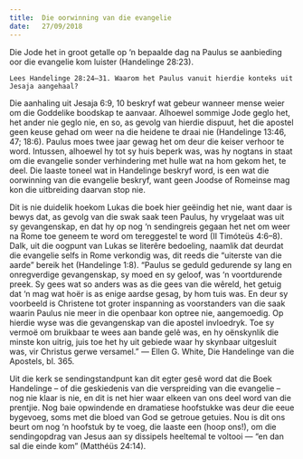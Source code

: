 ```yaml
---
title:  Die oorwinning van die evangelie
date:   27/09/2018
---
```


Die Jode het in groot getalle op ‘n bepaalde dag na Paulus se aanbieding oor die evangelie kom luister (Handelinge 28:23).

`Lees Handelinge 28:24–31. Waarom het Paulus vanuit hierdie konteks uit Jesaja aangehaal?`

Die aanhaling uit Jesaja 6:9, 10 beskryf wat gebeur wanneer mense weier om die Goddelike boodskap te aanvaar. Alhoewel sommige Jode geglo het, het ander nie geglo nie, en so, as gevolg van hierdie dispuut, het die apostel geen keuse gehad om weer na die heidene te draai nie (Handelinge 13:46, 47; 18:6). Paulus moes twee jaar gewag het om deur die keiser verhoor te word. Intussen, alhoewel hy tot sy huis beperk was, was hy nogtans in staat om die evangelie sonder verhindering met hulle wat na hom gekom het, te deel. Die laaste toneel wat in Handelinge beskryf word, is een wat die oorwinning van die evangelie beskryf, want geen Joodse of Romeinse mag kon die uitbreiding daarvan stop nie.

Dit is nie duidelik hoekom Lukas die boek hier geëindig het nie, want daar is bewys dat, as gevolg van die swak saak teen Paulus, hy vrygelaat was uit sy gevangenskap, en dat hy op nog ‘n sendingreis gegaan het net om weer na Rome toe geneem te word om tereggestel te word (II Timóteüs 4:6–8). Dalk, uit die oogpunt van Lukas se literêre bedoeling, naamlik dat deurdat die evangelie selfs in Rome verkondig was, dit reeds die “uiterste van die aarde” bereik het (Handelinge 1:8). “Paulus se geduld gedurende sy lang en onregverdige gevangenskap, sy moed en sy geloof, was ‘n voortdurende preek. Sy gees wat so anders was as die gees van die wêreld, het getuig dat ‘n mag wat hoër is as enige aardse gesag, by hom tuis was. En deur sy voorbeeld is Christene tot groter inspanning as voorstanders van die saak waarin Paulus nie meer in die openbaar kon optree nie, aangemoedig. Op hierdie wyse was die gevangenskap van die apostel invloedryk. Toe sy vermoë om bruikbaar te wees aan bande gelê was, en hy oënskynlik die minste kon uitrig, juis toe het hy uit gebiede waar hy skynbaar uitgesluit was, vir Christus gerwe versamel.” — Ellen G. White, Die Handelinge van die Apostels, bl. 365.

Uit die kerk se sendingstandpunt kan dit egter gesê word dat die Boek Handelinge – of die geskiedenis van die verspreiding van die evangelie – nog nie klaar is nie, en dit is net hier waar elkeen van ons deel word van die prentjie. Nog baie opwindende en dramatiese hoofstukke was deur die eeue bygevoeg, soms met die bloed van God se getroue getuies. Nou is dit ons beurt om nog ‘n hoofstuk by te voeg, die laaste een (hoop ons!), om die sendingopdrag van Jesus aan sy dissipels heeltemal te voltooi — “en dan sal die einde kom” (Matthéüs 24:14).